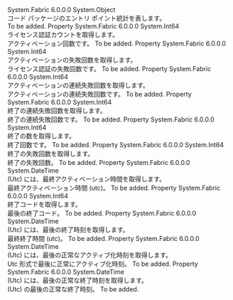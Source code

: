 <Type Name="CodePackageEntryPointStatistics" FullName="System.Fabric.Query.CodePackageEntryPointStatistics">
  <TypeSignature Language="C#" Value="public sealed class CodePackageEntryPointStatistics" />
  <TypeSignature Language="ILAsm" Value=".class public auto ansi sealed beforefieldinit CodePackageEntryPointStatistics extends System.Object" />
  <TypeSignature Language="DocId" Value="T:System.Fabric.Query.CodePackageEntryPointStatistics" />
  <TypeSignature Language="VB.NET" Value="Public NotInheritable Class CodePackageEntryPointStatistics" />
  <TypeSignature Language="F#" Value="type CodePackageEntryPointStatistics = class" />
  <AssemblyInfo>
    <AssemblyName>System.Fabric</AssemblyName>
    <AssemblyVersion>6.0.0.0</AssemblyVersion>
  </AssemblyInfo>
  <Base>
    <BaseTypeName>System.Object</BaseTypeName>
  </Base>
  <Interfaces />
  <Docs>
    <summary>
      <para>コード パッケージのエントリ ポイント統計を表します。</para>
    </summary>
    <remarks>To be added.</remarks>
  </Docs>
  <Members>
    <Member MemberName="ActivationCount">
      <MemberSignature Language="C#" Value="public long ActivationCount { get; }" />
      <MemberSignature Language="ILAsm" Value=".property instance int64 ActivationCount" />
      <MemberSignature Language="DocId" Value="P:System.Fabric.Query.CodePackageEntryPointStatistics.ActivationCount" />
      <MemberSignature Language="VB.NET" Value="Public ReadOnly Property ActivationCount As Long" />
      <MemberSignature Language="F#" Value="member this.ActivationCount : int64" Usage="System.Fabric.Query.CodePackageEntryPointStatistics.ActivationCount" />
      <MemberType>Property</MemberType>
      <AssemblyInfo>
        <AssemblyName>System.Fabric</AssemblyName>
        <AssemblyVersion>6.0.0.0</AssemblyVersion>
      </AssemblyInfo>
      <ReturnValue>
        <ReturnType>System.Int64</ReturnType>
      </ReturnValue>
      <Docs>
        <summary>
          <para>ライセンス認証カウントを取得します。</para>
        </summary>
        <value>
          <para>アクティベーション回数です。</para>
        </value>
        <remarks>To be added.</remarks>
      </Docs>
    </Member>
    <Member MemberName="ActivationFailureCount">
      <MemberSignature Language="C#" Value="public long ActivationFailureCount { get; }" />
      <MemberSignature Language="ILAsm" Value=".property instance int64 ActivationFailureCount" />
      <MemberSignature Language="DocId" Value="P:System.Fabric.Query.CodePackageEntryPointStatistics.ActivationFailureCount" />
      <MemberSignature Language="VB.NET" Value="Public ReadOnly Property ActivationFailureCount As Long" />
      <MemberSignature Language="F#" Value="member this.ActivationFailureCount : int64" Usage="System.Fabric.Query.CodePackageEntryPointStatistics.ActivationFailureCount" />
      <MemberType>Property</MemberType>
      <AssemblyInfo>
        <AssemblyName>System.Fabric</AssemblyName>
        <AssemblyVersion>6.0.0.0</AssemblyVersion>
      </AssemblyInfo>
      <ReturnValue>
        <ReturnType>System.Int64</ReturnType>
      </ReturnValue>
      <Docs>
        <summary>
          <para>アクティベーションの失敗回数を取得します。</para>
        </summary>
        <value>
          <para>ライセンス認証の失敗回数です。</para>
        </value>
        <remarks>To be added.</remarks>
      </Docs>
    </Member>
    <Member MemberName="ContinuousActivationFailureCount">
      <MemberSignature Language="C#" Value="public long ContinuousActivationFailureCount { get; }" />
      <MemberSignature Language="ILAsm" Value=".property instance int64 ContinuousActivationFailureCount" />
      <MemberSignature Language="DocId" Value="P:System.Fabric.Query.CodePackageEntryPointStatistics.ContinuousActivationFailureCount" />
      <MemberSignature Language="VB.NET" Value="Public ReadOnly Property ContinuousActivationFailureCount As Long" />
      <MemberSignature Language="F#" Value="member this.ContinuousActivationFailureCount : int64" Usage="System.Fabric.Query.CodePackageEntryPointStatistics.ContinuousActivationFailureCount" />
      <MemberType>Property</MemberType>
      <AssemblyInfo>
        <AssemblyName>System.Fabric</AssemblyName>
        <AssemblyVersion>6.0.0.0</AssemblyVersion>
      </AssemblyInfo>
      <ReturnValue>
        <ReturnType>System.Int64</ReturnType>
      </ReturnValue>
      <Docs>
        <summary>
          <para>アクティベーションの連続失敗回数を取得します。</para>
        </summary>
        <value>
          <para>アクティベーションの連続失敗回数です。</para>
        </value>
        <remarks>To be added.</remarks>
      </Docs>
    </Member>
    <Member MemberName="ContinuousExitFailureCount">
      <MemberSignature Language="C#" Value="public long ContinuousExitFailureCount { get; }" />
      <MemberSignature Language="ILAsm" Value=".property instance int64 ContinuousExitFailureCount" />
      <MemberSignature Language="DocId" Value="P:System.Fabric.Query.CodePackageEntryPointStatistics.ContinuousExitFailureCount" />
      <MemberSignature Language="VB.NET" Value="Public ReadOnly Property ContinuousExitFailureCount As Long" />
      <MemberSignature Language="F#" Value="member this.ContinuousExitFailureCount : int64" Usage="System.Fabric.Query.CodePackageEntryPointStatistics.ContinuousExitFailureCount" />
      <MemberType>Property</MemberType>
      <AssemblyInfo>
        <AssemblyName>System.Fabric</AssemblyName>
        <AssemblyVersion>6.0.0.0</AssemblyVersion>
      </AssemblyInfo>
      <ReturnValue>
        <ReturnType>System.Int64</ReturnType>
      </ReturnValue>
      <Docs>
        <summary>
          <para>終了の連続失敗回数を取得します。</para>
        </summary>
        <value>
          <para>終了の連続失敗回数です。</para>
        </value>
        <remarks>To be added.</remarks>
      </Docs>
    </Member>
    <Member MemberName="ExitCount">
      <MemberSignature Language="C#" Value="public long ExitCount { get; }" />
      <MemberSignature Language="ILAsm" Value=".property instance int64 ExitCount" />
      <MemberSignature Language="DocId" Value="P:System.Fabric.Query.CodePackageEntryPointStatistics.ExitCount" />
      <MemberSignature Language="VB.NET" Value="Public ReadOnly Property ExitCount As Long" />
      <MemberSignature Language="F#" Value="member this.ExitCount : int64" Usage="System.Fabric.Query.CodePackageEntryPointStatistics.ExitCount" />
      <MemberType>Property</MemberType>
      <AssemblyInfo>
        <AssemblyName>System.Fabric</AssemblyName>
        <AssemblyVersion>6.0.0.0</AssemblyVersion>
      </AssemblyInfo>
      <ReturnValue>
        <ReturnType>System.Int64</ReturnType>
      </ReturnValue>
      <Docs>
        <summary>
          <para>終了の数を取得します。</para>
        </summary>
        <value>
          <para>終了回数です。</para>
        </value>
        <remarks>To be added.</remarks>
      </Docs>
    </Member>
    <Member MemberName="ExitFailureCount">
      <MemberSignature Language="C#" Value="public long ExitFailureCount { get; }" />
      <MemberSignature Language="ILAsm" Value=".property instance int64 ExitFailureCount" />
      <MemberSignature Language="DocId" Value="P:System.Fabric.Query.CodePackageEntryPointStatistics.ExitFailureCount" />
      <MemberSignature Language="VB.NET" Value="Public ReadOnly Property ExitFailureCount As Long" />
      <MemberSignature Language="F#" Value="member this.ExitFailureCount : int64" Usage="System.Fabric.Query.CodePackageEntryPointStatistics.ExitFailureCount" />
      <MemberType>Property</MemberType>
      <AssemblyInfo>
        <AssemblyName>System.Fabric</AssemblyName>
        <AssemblyVersion>6.0.0.0</AssemblyVersion>
      </AssemblyInfo>
      <ReturnValue>
        <ReturnType>System.Int64</ReturnType>
      </ReturnValue>
      <Docs>
        <summary>
          <para>終了の失敗回数を取得します。</para>
        </summary>
        <value>
          <para>終了の失敗回数。</para>
        </value>
        <remarks>To be added.</remarks>
      </Docs>
    </Member>
    <Member MemberName="LastActivationUtc">
      <MemberSignature Language="C#" Value="public DateTime LastActivationUtc { get; }" />
      <MemberSignature Language="ILAsm" Value=".property instance valuetype System.DateTime LastActivationUtc" />
      <MemberSignature Language="DocId" Value="P:System.Fabric.Query.CodePackageEntryPointStatistics.LastActivationUtc" />
      <MemberSignature Language="VB.NET" Value="Public ReadOnly Property LastActivationUtc As DateTime" />
      <MemberSignature Language="F#" Value="member this.LastActivationUtc : DateTime" Usage="System.Fabric.Query.CodePackageEntryPointStatistics.LastActivationUtc" />
      <MemberType>Property</MemberType>
      <AssemblyInfo>
        <AssemblyName>System.Fabric</AssemblyName>
        <AssemblyVersion>6.0.0.0</AssemblyVersion>
      </AssemblyInfo>
      <ReturnValue>
        <ReturnType>System.DateTime</ReturnType>
      </ReturnValue>
      <Docs>
        <summary>
          <para>(Utc) には、最終アクティベーション時間を取得します。</para>
        </summary>
        <value>
          <para>最終アクティベーション時間 (utc)。</para>
        </value>
        <remarks>To be added.</remarks>
      </Docs>
    </Member>
    <Member MemberName="LastExitCode">
      <MemberSignature Language="C#" Value="public long LastExitCode { get; }" />
      <MemberSignature Language="ILAsm" Value=".property instance int64 LastExitCode" />
      <MemberSignature Language="DocId" Value="P:System.Fabric.Query.CodePackageEntryPointStatistics.LastExitCode" />
      <MemberSignature Language="VB.NET" Value="Public ReadOnly Property LastExitCode As Long" />
      <MemberSignature Language="F#" Value="member this.LastExitCode : int64" Usage="System.Fabric.Query.CodePackageEntryPointStatistics.LastExitCode" />
      <MemberType>Property</MemberType>
      <AssemblyInfo>
        <AssemblyName>System.Fabric</AssemblyName>
        <AssemblyVersion>6.0.0.0</AssemblyVersion>
      </AssemblyInfo>
      <ReturnValue>
        <ReturnType>System.Int64</ReturnType>
      </ReturnValue>
      <Docs>
        <summary>
          <para>終了コードを取得します。</para>
        </summary>
        <value>
          <para>最後の終了コード。</para>
        </value>
        <remarks>To be added.</remarks>
      </Docs>
    </Member>
    <Member MemberName="LastExitUtc">
      <MemberSignature Language="C#" Value="public DateTime LastExitUtc { get; }" />
      <MemberSignature Language="ILAsm" Value=".property instance valuetype System.DateTime LastExitUtc" />
      <MemberSignature Language="DocId" Value="P:System.Fabric.Query.CodePackageEntryPointStatistics.LastExitUtc" />
      <MemberSignature Language="VB.NET" Value="Public ReadOnly Property LastExitUtc As DateTime" />
      <MemberSignature Language="F#" Value="member this.LastExitUtc : DateTime" Usage="System.Fabric.Query.CodePackageEntryPointStatistics.LastExitUtc" />
      <MemberType>Property</MemberType>
      <AssemblyInfo>
        <AssemblyName>System.Fabric</AssemblyName>
        <AssemblyVersion>6.0.0.0</AssemblyVersion>
      </AssemblyInfo>
      <ReturnValue>
        <ReturnType>System.DateTime</ReturnType>
      </ReturnValue>
      <Docs>
        <summary>
          <para>(Utc) には、最後の終了時刻を取得します。</para>
        </summary>
        <value>
          <para>最終終了時間 (utc)。</para>
        </value>
        <remarks>To be added.</remarks>
      </Docs>
    </Member>
    <Member MemberName="LastSuccessfulActivationUtc">
      <MemberSignature Language="C#" Value="public DateTime LastSuccessfulActivationUtc { get; }" />
      <MemberSignature Language="ILAsm" Value=".property instance valuetype System.DateTime LastSuccessfulActivationUtc" />
      <MemberSignature Language="DocId" Value="P:System.Fabric.Query.CodePackageEntryPointStatistics.LastSuccessfulActivationUtc" />
      <MemberSignature Language="VB.NET" Value="Public ReadOnly Property LastSuccessfulActivationUtc As DateTime" />
      <MemberSignature Language="F#" Value="member this.LastSuccessfulActivationUtc : DateTime" Usage="System.Fabric.Query.CodePackageEntryPointStatistics.LastSuccessfulActivationUtc" />
      <MemberType>Property</MemberType>
      <AssemblyInfo>
        <AssemblyName>System.Fabric</AssemblyName>
        <AssemblyVersion>6.0.0.0</AssemblyVersion>
      </AssemblyInfo>
      <ReturnValue>
        <ReturnType>System.DateTime</ReturnType>
      </ReturnValue>
      <Docs>
        <summary>
          <para>(Utc) には、最後の正常なアクティブ化時刻を取得します。</para>
        </summary>
        <value>
          <para>Utc 形式で最後に正常にアクティブ化時刻。</para>
        </value>
        <remarks>To be added.</remarks>
      </Docs>
    </Member>
    <Member MemberName="LastSuccessfulExitUtc">
      <MemberSignature Language="C#" Value="public DateTime LastSuccessfulExitUtc { get; }" />
      <MemberSignature Language="ILAsm" Value=".property instance valuetype System.DateTime LastSuccessfulExitUtc" />
      <MemberSignature Language="DocId" Value="P:System.Fabric.Query.CodePackageEntryPointStatistics.LastSuccessfulExitUtc" />
      <MemberSignature Language="VB.NET" Value="Public ReadOnly Property LastSuccessfulExitUtc As DateTime" />
      <MemberSignature Language="F#" Value="member this.LastSuccessfulExitUtc : DateTime" Usage="System.Fabric.Query.CodePackageEntryPointStatistics.LastSuccessfulExitUtc" />
      <MemberType>Property</MemberType>
      <AssemblyInfo>
        <AssemblyName>System.Fabric</AssemblyName>
        <AssemblyVersion>6.0.0.0</AssemblyVersion>
      </AssemblyInfo>
      <ReturnValue>
        <ReturnType>System.DateTime</ReturnType>
      </ReturnValue>
      <Docs>
        <summary>
          <para>(Utc) には、最後の正常な終了時刻を取得します。</para>
        </summary>
        <value>
          <para>(Utc) の最後の正常な終了時刻。</para>
        </value>
        <remarks>To be added.</remarks>
      </Docs>
    </Member>
  </Members>
</Type>